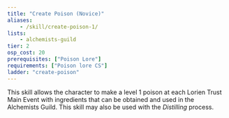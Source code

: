 ```yaml
---
title: "Create Poison (Novice)"
aliases:
    - /skill/create-poison-1/
lists:
    - alchemists-guild
tier: 2
osp_cost: 20
prerequisites: ["Poison Lore"]
requirements: ["Poison lore CS"]
ladder: "create-poison"
---
```

This skill allows the character to make a level 1 poison at each Lorien Trust Main Event with ingredients that can be obtained and used in the Alchemists Guild. This skill may also be used with the _Distilling_ process.